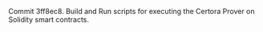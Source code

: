 Commit 3ff8ec8.                    Build and Run scripts for executing the Certora Prover on Solidity smart contracts.